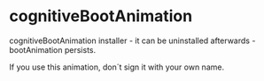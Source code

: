# cognitiveBootAnimation
cognitiveBootAnimation installer - it can be uninstalled afterwards - bootAnimation persists.


If you use this animation, don´t sign it with your own name. 

